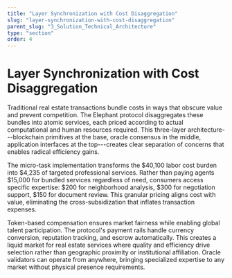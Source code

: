 ```yaml
---
title: "Layer Synchronization with Cost Disaggregation"
slug: "layer-synchronization-with-cost-disaggregation"
parent_slug: "3_Solution_Technical_Architecture"
type: "section"
order: 4
---
```


# Layer Synchronization with Cost Disaggregation

Traditional real estate transactions bundle costs in ways that obscure
value and prevent competition. The Elephant protocol disaggregates these
bundles into atomic services, each priced according to actual
computational and human resources required. This three-layer
architecture---blockchain primitives at the base, oracle consensus in
the middle, application interfaces at the top---creates clear separation
of concerns that enables radical efficiency gains.

The micro-task implementation transforms the \$40,100 labor cost burden
into \$4,235 of targeted professional services. Rather than paying
agents \$15,000 for bundled services regardless of need, consumers
access specific expertise: \$200 for neighborhood analysis, \$300 for
negotiation support, \$150 for document review. This granular pricing
aligns cost with value, eliminating the cross-subsidization that
inflates transaction expenses.

Token-based compensation ensures market fairness while enabling global
talent participation. The protocol's payment rails handle currency
conversion, reputation tracking, and escrow automatically. This creates
a liquid market for real estate services where quality and efficiency
drive selection rather than geographic proximity or institutional
affiliation. Oracle validators can operate from anywhere, bringing
specialized expertise to any market without physical presence
requirements.
